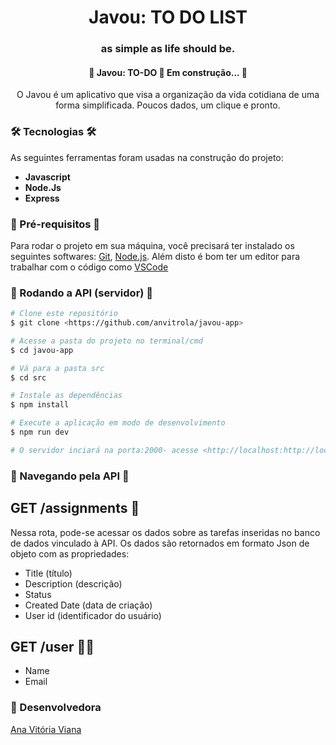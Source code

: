 <h1 align="center">
  Javou: TO DO LIST 
</h1>

<h3 align="center">
  as simple as life should be. 
</h3>

<h4 align="center"> 
	🚧  Javou: TO-DO 🚀 Em construção...  🚧
</h4>

<p align="center">
  O Javou é um aplicativo que visa a organização da vida cotidiana de uma forma simplificada. Poucos dados, um clique e pronto.
</p>

### 🛠 Tecnologias 🛠
As seguintes ferramentas foram usadas na construção do projeto:

- <b>Javascript</b>
- <b>Node.Js</b>
- <b>Express</b>

### 🧶 Pré-requisitos 🧶
Para rodar o projeto em sua máquina, você precisará ter instalado os seguintes softwares:
[Git](https://git-scm.com), [Node.js](https://nodejs.org/en/). 
Além disto é bom ter um editor para trabalhar com o código como [VSCode](https://code.visualstudio.com/)



### 🎲 Rodando a API (servidor) 🎲

```bash
# Clone este repositório
$ git clone <https://github.com/anvitrola/javou-app>

# Acesse a pasta do projeto no terminal/cmd
$ cd javou-app

# Vá para a pasta src
$ cd src

# Instale as dependências
$ npm install

# Execute a aplicação em modo de desenvolvimento
$ npm run dev

# O servidor inciará na porta:2000- acesse <http://localhost:http://localhost:2000/>
```

### 👀 Navegando pela API 👀
## GET /assignments 📜
Nessa rota, pode-se acessar os dados sobre as tarefas inseridas no banco de dados vinculado à API. Os dados são retornados em formato Json de objeto com as propriedades:
- Title (título)
- Description (descrição)
- Status 
- Created Date (data de criação)
- User id (identificador do usuário)

## GET /user 👩🏻
- Name
- Email


### 🎈 Desenvolvedora
<a href="https://github.com/anvitrola">Ana Vitória Viana</a>


